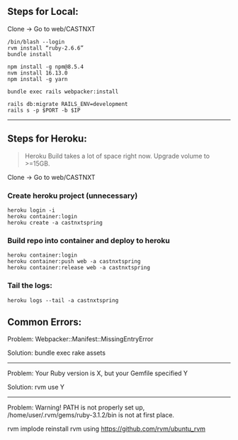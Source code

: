 ## Steps for Local:
Clone -> Go to web/CASTNXT
```
/bin/blash --login
rvm install “ruby-2.6.6”
bundle install
```
```
npm install -g npm@8.5.4
nvm install 16.13.0
npm install -g yarn
```
```
bundle exec rails webpacker:install
```
```
rails db:migrate RAILS_ENV=development
rails s -p $PORT -b $IP
```
---
## Steps for Heroku:
> Heroku Build takes a lot of space right now.
Upgrade volume to >=15GB.

Clone -> Go to web/CASTNXT

### Create heroku project (unnecessary)
```
heroku login -i
heroku container:login
heroku create -a castnxtspring
```

### Build repo into container and deploy to heroku
```
heroku container:login
heroku container:push web -a castnxtspring
heroku container:release web -a castnxtspring
```

### Tail the logs:
```
heroku logs --tail -a castnxtspring
```

## Common Errors:
Problem:
Webpacker::Manifest::MissingEntryError

Solution:
bundle exec rake assets

---
Problem:
Your Ruby version is X, but your Gemfile specified Y

Solution:
rvm use Y

---
Problem:
Warning! PATH is not properly set up, /home/user/.rvm/gems/ruby-3.1.2/bin is not at first place.

rvm implode
reinstall rvm using https://github.com/rvm/ubuntu_rvm
